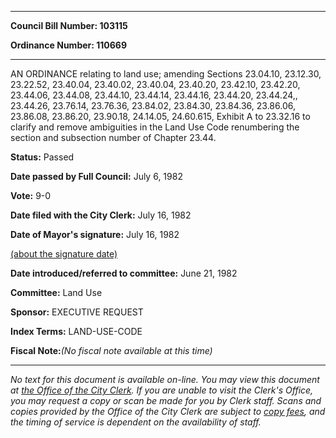 

********

**Council Bill Number: 103115**
   
**Ordinance Number: 110669**
********

 AN ORDINANCE relating to land use; amending Sections 23.04.10, 23.12.30, 23.22.52, 23.40.04, 23.40.02, 23.40.04, 23.40.20, 23.42.10, 23.42.20, 23.44.06, 23.44.08, 23.44.10, 23.44.14, 23.44.16, 23.44.20, 23.44.24,, 23.44.26, 23.76.14, 23.76.36, 23.84.02, 23.84.30, 23.84.36, 23.86.06, 23.86.08, 23.86.20, 23.90.18, 24.14.05, 24.60.615, Exhibit A to 23.32.16 to clarify and remove ambiguities in the Land Use Code renumbering the section and subsection number of Chapter 23.44.

**Status:** Passed
   
**Date passed by Full Council:** July 6, 1982
   
**Vote:** 9-0
   
**Date filed with the City Clerk:** July 16, 1982
   
**Date of Mayor's signature:** July 16, 1982
   
[(about the signature date)](/~public/approvaldate.htm)
   
   
   
**Date introduced/referred to committee:** June 21, 1982
   
**Committee:** Land Use
   
**Sponsor:** EXECUTIVE REQUEST
   
   
**Index Terms:** LAND-USE-CODE

**Fiscal Note:**_(No fiscal note available at this time)_
********

_No text for this document is available on-line. You may view this document at [the Office of the City Clerk](http://www.seattle.gov/leg/clerk/contactUs.htm). If you are unable to visit the Clerk's Office, you may request a copy or scan be made for you by Clerk staff. Scans and copies provided by the Office of the City Clerk are subject to [copy fees](http://clerk.seattle.gov/~public/clerkfees.htm), and the timing of service is dependent on the availability of staff._

